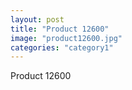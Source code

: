 ```yaml
---
layout: post
title: "Product 12600"
image: "product12600.jpg"
categories: "category1"
---
```

Product 12600
